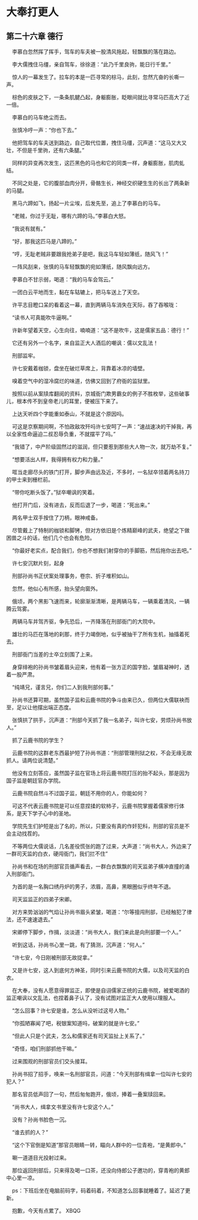 # 大奉打更人 
 ## 第二十六章 德行
     李慕白忽然挥了挥手，驾车的车夫被一股清风拖起，轻飘飘的落在路边。

    李大儒拽住马缰，亲自驾车，徐徐道：“此乃千里良驹，能日行千里。”

    惊人的一幕发生了。拉车的本是一匹寻常的棕马，此刻，忽然亢奋的长嘶一声。

    棕色的皮肤之下，一条条肌腱凸起，身躯膨胀，眨眼间就比寻常马匹高大了近一倍。

    李慕白的马车绝尘而去。

    张慎冷哼一声：“你也下去。”

    他把驾车的车夫送到路边，自己取代位置，拽住马缰，沉声道：“这马又大又壮，不但是千里驹，还有六条腿。”

    同样的异变再次发生，这匹黑色的马也和它的同类一样，身躯膨胀，肌肉虬结。

    不同之处是，它的腹部血肉分开，骨骼生长，神经交织硬生生的长出了两条新的马腿。

    黑马六蹄如飞，扬起一片尘埃，后发先至，追上了李慕白的马车。

    “老贼，你过于无耻，哪有六蹄的马。”李慕白大怒。

    “我说有就有。”

    “好，那我这匹马是八蹄的。”

    “哼，无耻老贼非要跟我抢弟子是吧，我这马车轻如薄纸，随风飞！”

    一阵风刮来，张慎的马车轻飘飘的宛如薄纸，随风飘向远方。

    李慕白不甘示弱，喝道：“我的马车会驾云。”

    一团白云平地而生，黏在车轱辘上，把马车送上了天空。

    许平志目瞪口呆的看着这一幕，直到两辆马车消失在天际，吞了吞喉咙：

    “读书人可真能吹牛逼啊。”

    许新年望着天空，心生向往，喃喃道：“这不是吹牛，这是儒家五品：德行！”

    它还有另外一个名字，来自监正大人酒后的嘲讽：儒以文乱法！

    刑部监牢。

    许七安戴着枷锁，盘坐在破烂草席上，背靠着冰凉的墙壁。

    嗅着空气中的湿冷腐烂的味道，仿佛又回到了府衙的监狱里。

    按照以前从案牍库翻阅的资料，京城衙门欺男霸女的例子不胜枚举，这些破事儿，根本传不到皇帝老儿的耳里，便被压下来了。

    上达天听四个字能重如泰山，不就是这个原因吗。

    可这是京察期间啊，不怕政敌攻歼吗许七安呵了一声：“速战速决的干掉我，再以全家性命逼迫二叔忍辱负重，不就摆平了吗。”

    “我错了，中产阶级固然过的滋润，但只要惹到那些大人物一次，就万劫不复。”

    “想要活出人样，我得拥有权力和力量。”

    哐当走廊尽头的铁门打开，脚步声由远及近，不多时，一名狱卒领着两名持刀的甲士来到栅栏前。

    “带你吃断头饭了。”狱卒嘲讽的笑着。

    他打开门后，没有进去，反而后退了一步，喝道：“死出来。”

    两名甲士双手按住了刀柄，眼神戒备。

    尽管戴上了特制的枷锁和脚铐，但对方依旧是个炼精巅峰的武夫，绝望之下做困兽之斗的话，他们几个也会有危险。

    “你最好老实点，配合我们，你也不想我们射穿你的手脚筋，然后拖你出去吧。”

    许七安沉默片刻，起身

    刑部孙尚书正伏案处理事务，卷宗、折子堆积如山。

    忽然，他似心有所感，抬头望向窗外。

    俄顷，两个黑影飞速而来，轮廓渐渐清晰，是两辆马车，一辆乘着清风，一辆腾云驾雾。

    两辆马车并驾齐驱，争先恐后，一齐降落在刑部衙门的大院中。

    雄壮的马匹在落地的刹那，终于力竭倒地，似乎被抽干了所有生机，抽搐着死去。

    刑部衙门当差的士卒立刻围了上来。

    身穿绯袍的孙尚书皱着眉头迎来，他有着一张方正的国字脸，皱眉凝神时，透着一股严肃。

    “纯靖兄，谨言兄，你们二人到我刑部何事。”

    孙尚书还算可期，虽然国子监和云鹿书院的争斗由来已久，但两位大儒联袂而至，足以让他摆出端正态度。

    张慎拱了拱手，沉声道：“刑部今天抓了我一名弟子，叫许七安，劳烦孙尚书放人。”

    抓了云鹿书院的学生？

    云鹿书院的这群老东西最护短了孙尚书道：“刑部管理刑狱之权，不会无缘无故抓人。请两位说清楚。”

    他没有立刻答应，虽然国子监在官场上将云鹿书院打压的抬不起头，那是因为国子监是朝廷官办学院。

    云鹿书院自然斗不过国子监，朝廷不用你的人，你能如何？

    可这不代表云鹿书院是可以任意捏揉的软柿子，云鹿书院掌握着儒家修行体系，是天下学子心中的圣地。

    学院先生们护短是出了名的，所以，只要没有真的作奸犯科，刑部的官员是不会主动找茬的。

    不等两位大儒说话，几名差役慌张的跑了过来，大声道：“尚书大人，外边来了一群司天监的白衣，硬闯衙门，我们拦不住”

    孙尚书和在场的刑部官员循声看去，一群白衣飘飘的司天监弟子横冲直撞的涌入刑部衙门。

    为首的是一名胸口绣丹炉的男子，浓眉，高鼻，黑眼圈似乎终年不退。

    司天监监正的四弟子宋卿。

    对方来势汹汹的气焰让孙尚书眉头紧皱，喝道：“尔等擅闯刑部，已经触犯了律法，还不速速退去。”

    宋卿停下脚步，作揖，淡淡道：“尚书大人，我们来此是向刑部要一个人。”

    听到这话，孙尚书心里一跳，有了猜测，沉声道：“何人。”

    “许七安，今日刚被刑部无故捉拿。”

    又是许七安，这人到底何方神圣，同时引来云鹿书院的大儒，以及司天监的白衣。

    在大奉，没有人愿意得罪监正，即使是自诩儒家正统的云鹿书院，被爱喝酒的监正嘲讽以文乱法，也捏着鼻子认了，没有试图对监正大人使用以理服人。

    “怎么回事？许七安是谁，怎么从没听过这号人物。”

    “你孤陋寡闻了吧，税银案知道吗，破案的就是许七安。”

    “但此人只是个武夫，怎么和儒家还有司天监扯上关系了。”

    “奇怪，咱们刑部抓他干嘛。”

    过来围观的刑部官员们交头接耳。

    孙尚书招了招手，唤来一名刑部官员，问道：“今天刑部有缉拿一位叫许七安的犯人？”

    那名官员低声回了一句，然后匆匆跑开，俄顷，捧着一叠案牍回来。

    “尚书大人，缉拿文书里没有许七安这个人。”

    没有？孙尚书脸色一沉。

    “谁去抓的人？”

    “这个下官倒是知道”那官员眼睛一转，瞄向人群中的一位青袍，“是黄郎中。”

    唰一道道目光投射过来。

    那位返回刑部后，只来得及喝一口茶，还没向侍郎公子邀功的，穿青袍的黄郎中心里一凉。

    ps：下班后坐在电脑前码字，码着码着，不知道怎么回事就睡着了。延迟了更新。

    抱歉，今天有点累了。 
XBQG